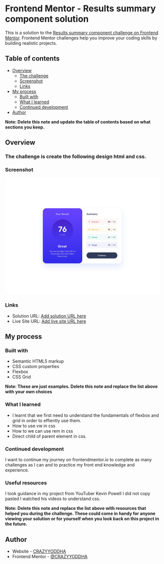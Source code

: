 # Frontend Mentor - Results summary component solution

This is a solution to the [Results summary component challenge on Frontend Mentor](https://www.frontendmentor.io/challenges/results-summary-component-CE_K6s0maV). Frontend Mentor challenges help you improve your coding skills by building realistic projects. 

## Table of contents

- [Overview](#overview)
  - [The challenge](#the-challenge)
  - [Screenshot](#screenshot)
  - [Links](#links)
- [My process](#my-process)
  - [Built with](#built-with)
  - [What I learned](#what-i-learned)
  - [Continued development](#continued-development)
- [Author](#author)

**Note: Delete this note and update the table of contents based on what sections you keep.**

## Overview

### The challenge is create the following design html and css.
### Screenshot

![This is the Screenshot](./desktop-design.jpg)


### Links

- Solution URL: [Add solution URL here](https://your-solution-url.com)
- Live Site URL: [Add live site URL here](https://your-live-site-url.com)

## My process

### Built with

- Semantic HTML5 markup
- CSS custom properties
- Flexbox
- CSS Grid

**Note: These are just examples. Delete this note and replace the list above with your own choices**

### What I learned

- I learnt that we first need to understand the fundamentals of flexbox and grid in order to effiently use them.
- How to use vw in css
- How to we can use rem in css
- Direct child of parent element in css.

### Continued development

I want to continue my journey on frontendmentor.io to complete as many challenges as I can and to practice my front end knowledge and experience.
### Useful resources

I took guidance in my project from YouTuber Kevin Powell I did not copy pasted I watched his videos to understand css.

**Note: Delete this note and replace the list above with resources that helped you during the challenge. These could come in handy for anyone viewing your solution or for yourself when you look back on this project in the future.**

## Author

- Website - [CRAZYYODDHA](https://www.your-site.com)
- Frontend Mentor - [@CRAZYYODDHA](https://www.frontendmentor.io/profile/yourusername)
